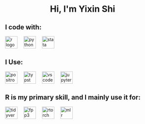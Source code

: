 <h1 align="center">Hi, I'm Yixin Shi</h1>

<h2 align="left">I code with:</h2>


<div align="left">
  <img src="https://cdn.jsdelivr.net/gh/devicons/devicon/icons/r/r-original.svg" height="40" alt="r logo"  />
  <img width="12" />
  <img src="https://cdn.jsdelivr.net/gh/devicons/devicon/icons/python/python-original.svg" height="40" alt="python logo"  />
  <img width="12" />
  <img src="https://www.svgrepo.com/show/374098/stata.svg" height="40" alt="stata logo"  />
</div>

<h2 align="left">I Use:</h2>

<div>
  <img src="https://raw.githubusercontent.com/posit-dev/positron/main/positron-product-icons/positron.png" height="40" alt="positron logo"  />
  <img width="12" />
  <img src="https://styles.redditmedia.com/t5_83esp8/styles/communityIcon_eytolmfg1gra1.png" height="40" alt="typst logo"  />
  <img width="12" />
  <img src="https://cdn.jsdelivr.net/gh/devicons/devicon/icons/vscode/vscode-original.svg" height="40" alt="vscode logo"  />
  <img width="12" />
  <img src="https://cdn.simpleicons.org/jupyter/F37626" height="40" alt="jupyter logo"  /> 
</div>

<h2 align="left">R is my primary skill, and I mainly use it for:</h2>

<div align="left">
  <img src="https://upload.wikimedia.org/wikipedia/commons/6/62/Tidyverse_hex_logo.svg" height ="40" alt="tidyverse logo"  />
  <img width="12" />
  <img src="https://pkg.robjhyndman.com/fpp3/logo.png" height ="40" alt="fpp3 logo"  />  
  <img width="12" />
  <img src="https://torch.mlverse.org/css/images/hex/torch.png" height ="40" alt="rtorch logo"  />  
  <img width="12" />
  <img src="https://mlr3.mlr-org.com/logo.svg" height ="40" alt="mlr logo"  />  
  <img width="12" />
</div>

